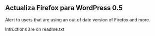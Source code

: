 ## Actualiza Firefox para WordPress 0.5

Alert to users that are using an out of date version of Firefox and more.

Intructions are on readme.txt